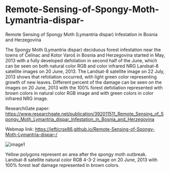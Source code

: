 # Remote-Sensing-of-Spongy-Moth-Lymantria-dispar-
Remote Sensing of Spongy Moth (Lymantria dispar) Infestation in Bosnia and Herzegovina

The Spongy Moth (Lymantria dispar) deciduous forest infestation near the towns of Čelinac and Kotor Varoš in Bosnia and Herzegovina started in May, 2013 with a fully developed defoliation in second half of the June, which can be seen on both natural color RGB and color infrared NRG Landsat-8 satellite images on 20 June, 2013. The Landsat-8 satellite image on 22 July, 2013 shows that refoliation occurred, with light green color representing growth of new leaves. Different percent of the damage can be seen on the images on 20 June, 2013 with the 100% forest defoliation represented with brown colors in natural color RGB image and with green colors in color infrared NRG image.

ResearchGate paper: https://www.researchgate.net/publication/392011511_Remote_Sensing_of_Spongy_Moth_Lymantria_dispar_Infestation_in_Bosnia_and_Herzegovina

Webmap link: https://jefticrse86.github.io/Remote-Sensing-of-Spongy-Moth-Lymantria-dispar-/

![image1](https://github.com/user-attachments/assets/f85f020c-7ece-4061-a78a-b2b02833996e)

Yellow polygons represent an area after the spongy moth outbreak. Landsat-8 satellite natural color RGB 4-3-2 image on 20 June, 2013 with 100% forest leaf damage represented in brown colors.
